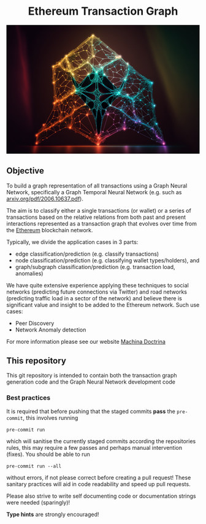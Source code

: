 <h1 align="center"> Ethereum Transaction Graph</h1>

<p align="center">
    <img src="readme_assets/Ethereum_Graph.png">
</p>

## Objective

To build a graph representation of all transactions using a Graph Neural Network, specifically a Graph Temporal 
Neural Network (e.g. such as [arxiv.org/pdf/2006.10637.pdf](https://arxiv.org/pdf/2006.10637.pdf)).

The aim is to classify either a single transactions (or wallet) or a series of transactions based on the relative 
relations from both past and present interactions represented as a transaction graph that evolves over time from the 
[Ethereum](https://ethereum.org/en/) blockchain network. 

Typically, we divide the application cases in 3 parts: 
 - edge classification/prediction (e.g. classify transactions)
 - node classification/prediction (e.g. classifying wallet types/holders), and 
 - graph/subgraph classification/prediction (e.g. transaction load, anomalies)

We have quite extensive experience applying these techniques to social networks (predicting future connections 
via Twitter) and road networks (predicting traffic load in a sector of the network) and believe there is significant 
value and insight to be added to the Ethereum network. Such use cases:

 - Peer Discovery
 - Network Anomaly detection

For more information please see our website [Machina Doctrina](www.machinadocrtina.com)

## This repository
This git repository is intended to contain both the transaction graph generation code and the Graph Neural Network
development code

### Best practices
It is required that before pushing that the staged commits __pass__ the `pre-commit`, this involves running
    
    pre-commit run

which will sanitise the currently staged commits according the repositories rules, this may require a few passes and
perhaps manual intervention (fixes). You should be able to run

    pre-commit run --all

without errors, if not please correct before creating a pull request!
These sanitary practices will aid in code readability and speed up pull requests.

Please also strive to write self documenting code or documentation strings were needed (sparingly)!

__Type hints__ are strongly encouraged!